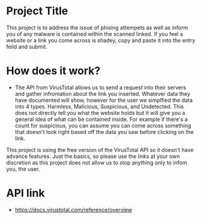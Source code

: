 
# Project Title

This project is to address the issue of phising attempets as well as inform you of any malware is contained within the scanned linked. If you feel a website or a link you come across is shadey, copy and paste it into the entry feild and submit.

# How does it work?
- The API from VirusTotal allows us to send a request into their servers and gather infromation about the link you inserted. Whatever data they have documented will show, however for the user we simplfied the data into 4 types. Harmless, Malicious, Suspicious, and Undetected. This does not directly tell you what the website holds but it will give you a general idea of what can be contained inside. For example if there's a count for suspicious, you can assume you can come across something that doesn't look right based off the data you saw before clicking on the link.

This project is using the free version of the VirusTotal API so it doesn't have advance features. Just the basics, so please use the links at your own discretion as this project does not allow us to stop anything only to infom you, the user.

# API link
- https://docs.virustotal.com/reference/overview

